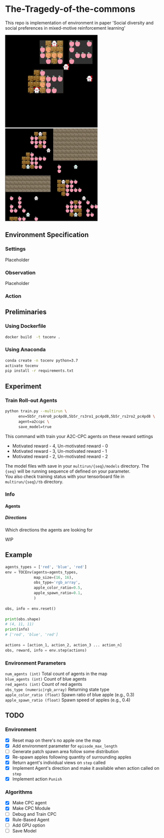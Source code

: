 # The-Tragedy-of-the-commons
This repo is implementation of environment in paper 'Social diversity and social preferences in mixed-motive reinforcement learning'

<p float="left">
<img src="./screenshot/snapshot.gif" width="300">
<img src="./screenshot/individual.gif" width="300">
</p>

## Environment Specification
### Settings
Placeholder

### Observation
Placeholder

### Action

## Preliminaries
### Using Dockerfile
```bash
docker build  -t tocenv .
```
### Using Anaconda
```bash
conda create -n tocenv python=3.7
activate tocenv
pip install -r requirements.txt
```


## Experiment
### Train Roll-out Agents
```bash
python train.py --multirun \
      env=5b5r_rs4ro0_pc4pd8,5b5r_rs3ro1_pc4pd8,5b5r_rs2ro2_pc4pd8 \
      agent=a2ccpc \
      save_model=true
```
This command with train your A2C-CPC agents on these reward settings
- Motivated reward - 4, Un-motivated reward - 0
- Motivated reward - 3, Un-motivated reward - 1
- Motivated reward - 2, Un-motivated reward - 2

The model files with save in your `multirun/{seq}/models` directory. The `{seq}` will be running sequence of defined on your parameter.  
You also check training status with your tensorboard file in `multirun/{seq}/tb` directory.

### Info

#### Agents
##### Directions
Which directions the agents are looking for  

WIP

## Example
```python
agents_types = ['red', 'blue', 'red']
env = TOCEnv(agents=agents_types,
             map_size=(16, 16),
             obs_type='rgb_array',
             apple_color_ratio=0.5,
             apple_spawn_ratio=0.1,
             )

obs, info = env.reset()

print(obs.shape)
# (4, 11, 11)
print(info)
# ['red', 'blue', 'red']

actions = [action_1, action_2, action_3 ... action_n]
obs, reward, info = env.step(actions)
```
### Environment Parameters
`num_agents (int)` Total count of agents in the map  
`blue_agents (int)` Count of blue agents  
`red_agents (int)` Count of red agents  
`obs_type (numeric|rgb_array)` Returning state type  
`apple_color_ratio (float)` Spawn ratio of blue apple (e.g., 0.3)  
`apple_spawn_ratio (float)` Spawn speed of apples (e.g., 0.4)

## TODO
### Environment
- [X] Reset map on there's no apple one the map
- [X] Add environment parameter for `episode_max_length`
- [ ] Generate patch spawn area follow some distribution
- [X] Re-spawn apples following quantity of surrounding apples
- [X] Return agent's individual views on `step` called
- [X] Implement Agent's direction and make it available when action called on `step`
- [X] Implement action `Punish`

### Algorithms
- [X] Make CPC agent
- [X] Make CPC Module
- [ ] Debug and Train CPC
- [X] Rule-Based Agent 
- [ ] Add GPU option
- [ ] Save Model
